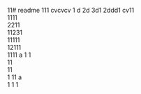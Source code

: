 11# readme 111
cvcvcv
1 d
2d
3d1 
2ddd1 
cv11  
1111  
2211   
11231     
11111        
12111             
1111   a
1  1   
11      
11    
1 
11   a  
1 
1
1
  
